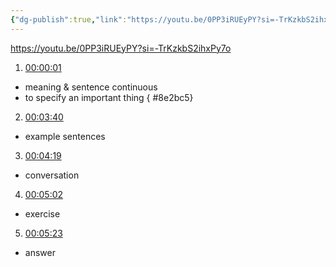 ```yaml
---
{"dg-publish":true,"link":"https://youtu.be/0PP3iRUEyPY?si=-TrKzkbS2ihxPy7o","permalink":"/Japanese/文法/Japanese－N2 grammar -～うえで/","dgPassFrontmatter":true}
---
```


https://youtu.be/0PP3iRUEyPY?si=-TrKzkbS2ihxPy7o


1. [00:00:01](https://www.youtube.com/watch?v=0PP3iRUEyPY&t=2#t=1.59) 
- meaning & sentence continuous
- to specify an important thing
{ #8e2bc5}


2. [00:03:40](https://www.youtube.com/watch?v=0PP3iRUEyPY&t=221#t=03:40.58) 
- example sentences

3. [00:04:19](https://www.youtube.com/watch?v=0PP3iRUEyPY&t=259#t=04:19.04) 
- conversation

4. [00:05:02](https://www.youtube.com/watch?v=0PP3iRUEyPY&t=303#t=05:02.84) 
- exercise

5. [00:05:23](https://www.youtube.com/watch?v=0PP3iRUEyPY&t=323#t=05:23.28) 
- answer
